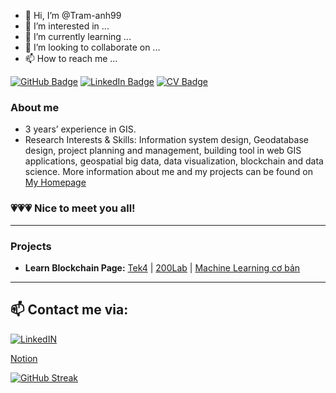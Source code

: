 - 👋 Hi, I’m @Tram-anh99
- 👀 I’m interested in ...
- 🌱 I’m currently learning ...
- 💞️ I’m looking to collaborate on ...
- 📫 How to reach me ...

<!---
Tram-anh99/Tram-anh99 is a ✨ special ✨ repository because its `README.md` (this file) appears on your GitHub profile.
You can click the Preview link to take a look at your changes.
--->

[![GitHub Badge](https://img.shields.io/github/followers/thangqd?style=social)](https://github.com/Tram-anh99)
[![LinkedIn Badge](https://img.shields.io/badge/My-LinkedIn-blue)](https://www.linkedin.com/in/tramanh879/)
[![CV Badge](https://img.shields.io/badge/My-CV-critical)](https://Tram-anh99.github.io/about/)


### About me
-	3 years’ experience in GIS.
-	Research Interests & Skills: Information system design, Geodatabase design, project planning and management, building tool in web GIS applications, geospatial big data, data visualization, blockchain and data science.
More information about me and my projects can be found on [My Homepage](https://Tram-anh99.github.io/)

### 💗💗💗 Nice to meet you all!
---

### Projects

- **Learn Blockchain Page:** [Tek4]([https://github.com/thangqd/becagis](https://tek4.vn/khoa-hoc/khoa-hoc-blockchain-co-ban/blockchain-la-gi)) | [200Lab]((https://200lab.io/)) | [Machine Learning cơ bản]([https://github.com/thangqd/HCMGIS](https://machinelearningcoban.com/2016/12/27/categories/))


---

## 📫 Contact me via:

[![LinkedIN](https://img.shields.io/badge/LinkedIn-0077B5?style=for-the-badge&logo=linkedin&logoColor=white)]((https://www.linkedin.com/in/tramanh879/))

[Notion](https://tramanh99.notion.site/y-l-Life-wiki-c-a-Tr-m-Anh-9e53c3acceb54e8bb41680c443743d30?pvs=4)

[![GitHub Streak](https://github-readme-streak-stats.herokuapp.com?user=Tram-anh99.github.io&theme=dayfox&hide_border=true&locale=vi&date_format=j%2Fn%5B%2FY%5D&exclude_days=Sun%2CSat)](https://git.io/streak-stats)
